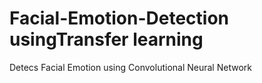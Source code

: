 # Facial-Emotion-Detection usingTransfer learning
Detecs Facial Emotion using Convolutional Neural Network 
